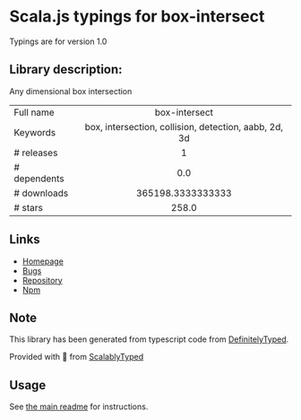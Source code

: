 
# Scala.js typings for box-intersect

Typings are for version 1.0

## Library description:
Any dimensional box intersection

|                    |                 |
| ------------------ | :-------------: |
| Full name          | box-intersect |
| Keywords           | box, intersection, collision, detection, aabb, 2d, 3d |
| # releases         | 1 |
| # dependents       | 0.0 |
| # downloads        | 365198.3333333333 |
| # stars            | 258.0 |

## Links
- [Homepage](https://github.com/mikolalysenko/box-intersect)
- [Bugs](https://github.com/mikolalysenko/box-intersect/issues)
- [Repository](https://github.com/mikolalysenko/box-intersect)
- [Npm](https://www.npmjs.com/package/box-intersect)
    


## Note
This library has been generated from typescript code from [DefinitelyTyped](https://definitelytyped.org).

Provided with :purple_heart: from [ScalablyTyped](https://github.com/oyvindberg/ScalablyTyped)

## Usage
See [the main readme](../../readme.md) for instructions.


